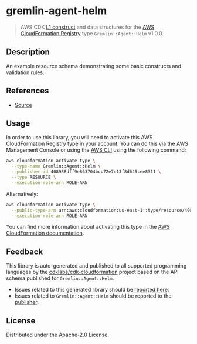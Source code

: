 # gremlin-agent-helm

> AWS CDK [L1 construct] and data structures for the [AWS CloudFormation Registry] type `Gremlin::Agent::Helm` v1.0.0.

[L1 construct]: https://docs.aws.amazon.com/cdk/latest/guide/constructs.html
[AWS CloudFormation Registry]: https://docs.aws.amazon.com/AWSCloudFormation/latest/UserGuide/registry.html

## Description

An example resource schema demonstrating some basic constructs and validation rules.

## References

* [Source](https://github.com/arunbhagyanath/qs-sysdig.git)

## Usage

In order to use this library, you will need to activate this AWS CloudFormation Registry type in your account. You can do this via the AWS Management Console or using the [AWS CLI](https://aws.amazon.com/cli/) using the following command:

```sh
aws cloudformation activate-type \
  --type-name Gremlin::Agent::Helm \
  --publisher-id 408988dff9e863704bcc72e7e13f8d645cee8311 \
  --type RESOURCE \
  --execution-role-arn ROLE-ARN
```

Alternatively:

```sh
aws cloudformation activate-type \
  --public-type-arn arn:aws:cloudformation:us-east-1::type/resource/408988dff9e863704bcc72e7e13f8d645cee8311/Gremlin-Agent-Helm \
  --execution-role-arn ROLE-ARN
```

You can find more information about activating this type in the [AWS CloudFormation documentation](https://docs.aws.amazon.com/AWSCloudFormation/latest/UserGuide/registry-public.html).

## Feedback

This library is auto-generated and published to all supported programming languages by the [cdklabs/cdk-cloudformation] project based on the API schema published for `Gremlin::Agent::Helm`.

* Issues related to this generated library should be [reported here](https://github.com/cdklabs/cdk-cloudformation/issues/new?title=Issue+with+%40cdk-cloudformation%2Fgremlin-agent-helm+v1.0.0).
* Issues related to `Gremlin::Agent::Helm` should be reported to the [publisher](https://github.com/arunbhagyanath/qs-sysdig.git).

[cdklabs/cdk-cloudformation]: https://github.com/cdklabs/cdk-cloudformation

## License

Distributed under the Apache-2.0 License.
